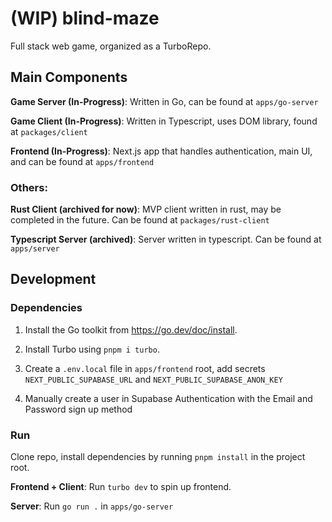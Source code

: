 # (WIP) blind-maze

Full stack web game, organized as a TurboRepo.

## Main Components

**Game Server (In-Progress)**: Written in Go, can be found at `apps/go-server`

**Game Client (In-Progress)**: Written in Typescript, uses DOM library, found at `packages/client`

**Frontend (In-Progress)**: Next.js app that handles authentication, main UI, and can be found at `apps/frontend`

### Others:

**Rust Client (archived for now)**: MVP client written in rust, may be completed in the future. Can be found at `packages/rust-client`

**Typescript Server (archived)**: Server written in typescript. Can be found at `apps/server`

## Development

### Dependencies

1. Install the Go toolkit from https://go.dev/doc/install.

2. Install Turbo using `pnpm i turbo`.

3. Create a `.env.local` file in `apps/frontend` root, add secrets
   `NEXT_PUBLIC_SUPABASE_URL` and `NEXT_PUBLIC_SUPABASE_ANON_KEY`

4. Manually create a user in Supabase Authentication with the Email and Password sign up method

### Run

Clone repo, install dependencies by running `pnpm install` in the project root.

**Frontend + Client**: Run `turbo dev` to spin up frontend.

**Server**: Run `go run .` in `apps/go-server`

